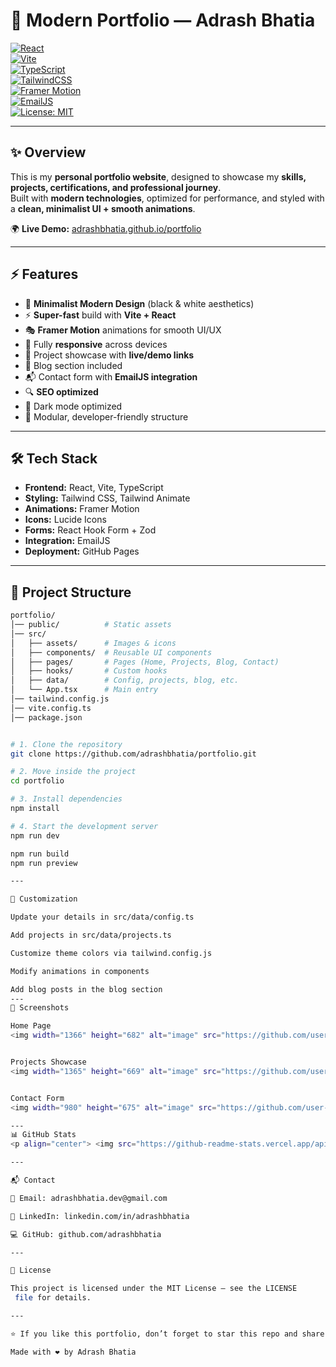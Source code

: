 # 🚀 Modern Portfolio — Adrash Bhatia  

[![React](https://img.shields.io/badge/React-18.3-blue?logo=react)](https://react.dev/)  
[![Vite](https://img.shields.io/badge/Vite-5.4-purple?logo=vite)](https://vitejs.dev/)  
[![TypeScript](https://img.shields.io/badge/TypeScript-5.5-blue?logo=typescript)](https://www.typescriptlang.org/)  
[![TailwindCSS](https://img.shields.io/badge/TailwindCSS-3.4-38BDF8?logo=tailwind-css)](https://tailwindcss.com/)  
[![Framer Motion](https://img.shields.io/badge/Framer_Motion-12.9-pink?logo=framer)](https://www.framer.com/motion/)  
[![EmailJS](https://img.shields.io/badge/EmailJS-Integration-orange?logo=gmail)](https://www.emailjs.com/)  
[![License: MIT](https://img.shields.io/badge/License-MIT-green.svg)](./LICENSE)  

---

## ✨ Overview  

This is my **personal portfolio website**, designed to showcase my **skills, projects, certifications, and professional journey**.  
Built with **modern technologies**, optimized for performance, and styled with a **clean, minimalist UI + smooth animations**.  

🌍 **Live Demo:** [adrashbhatia.github.io/portfolio](https://adrashbhatia.github.io/portfolio)  

---

## ⚡ Features  

- 🎨 **Minimalist Modern Design** (black & white aesthetics)  
- ⚡ **Super-fast** build with **Vite + React**  
- 🎭 **Framer Motion** animations for smooth UI/UX  
- 📱 Fully **responsive** across devices  
- 💼 Project showcase with **live/demo links**  
- 📝 Blog section included  
- 📬 Contact form with **EmailJS integration**  
- 🔍 **SEO optimized**  
- 🌙 Dark mode optimized  
- 🔧 Modular, developer-friendly structure  

---

## 🛠️ Tech Stack  

- **Frontend:** React, Vite, TypeScript  
- **Styling:** Tailwind CSS, Tailwind Animate  
- **Animations:** Framer Motion  
- **Icons:** Lucide Icons  
- **Forms:** React Hook Form + Zod  
- **Integration:** EmailJS  
- **Deployment:** GitHub Pages  

---

## 📂 Project Structure  

```bash
portfolio/
│── public/          # Static assets
│── src/
│   ├── assets/      # Images & icons
│   ├── components/  # Reusable UI components
│   ├── pages/       # Pages (Home, Projects, Blog, Contact)
│   ├── hooks/       # Custom hooks
│   ├── data/        # Config, projects, blog, etc.
│   └── App.tsx      # Main entry
│── tailwind.config.js
│── vite.config.ts
│── package.json


# 1. Clone the repository
git clone https://github.com/adrashbhatia/portfolio.git

# 2. Move inside the project
cd portfolio

# 3. Install dependencies
npm install

# 4. Start the development server
npm run dev

npm run build
npm run preview

---

🎨 Customization

Update your details in src/data/config.ts

Add projects in src/data/projects.ts

Customize theme colors via tailwind.config.js

Modify animations in components

Add blog posts in the blog section
---
📸 Screenshots

Home Page
<img width="1366" height="682" alt="image" src="https://github.com/user-attachments/assets/ef711d7b-83dc-4877-81d0-7bc6b28a753c" />


Projects Showcase
<img width="1365" height="669" alt="image" src="https://github.com/user-attachments/assets/311c61d9-b23c-45fe-bc1c-a7692f58c845" />


Contact Form
<img width="980" height="675" alt="image" src="https://github.com/user-attachments/assets/3f8ca729-a0e8-455b-b3e5-691cf67794b4" />

---
📊 GitHub Stats
<p align="center"> <img src="https://github-readme-stats.vercel.app/api?username=adrashbhatia&show_icons=true&theme=radical" alt="GitHub Stats" height="160"/> <img src="https://github-readme-stats.vercel.app/api/top-langs/?username=adrashbhatia&layout=compact&theme=radical" alt="Top Languages" height="160"/> </p> <p align="center"> <img src="https://streak-stats.demolab.com?user=adrashbhatia&theme=radical&border_radius=10" alt="GitHub Streak" /> </p>

---

📬 Contact

📧 Email: adrashbhatia.dev@gmail.com

🔗 LinkedIn: linkedin.com/in/adrashbhatia

💻 GitHub: github.com/adrashbhatia

---

📝 License

This project is licensed under the MIT License — see the LICENSE
 file for details.

---

⭐ If you like this portfolio, don’t forget to star this repo and share it!

Made with ❤️ by Adrash Bhatia
